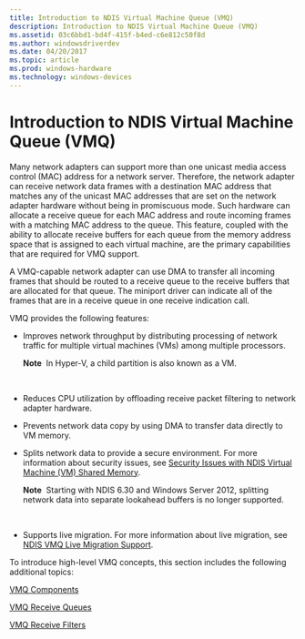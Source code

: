 ```yaml
---
title: Introduction to NDIS Virtual Machine Queue (VMQ)
description: Introduction to NDIS Virtual Machine Queue (VMQ)
ms.assetid: 03c6bbd1-bd4f-415f-b4ed-c6e812c50f8d
ms.author: windowsdriverdev
ms.date: 04/20/2017
ms.topic: article
ms.prod: windows-hardware
ms.technology: windows-devices
---
```


# Introduction to NDIS Virtual Machine Queue (VMQ)





Many network adapters can support more than one unicast media access control (MAC) address for a network server. Therefore, the network adapter can receive network data frames with a destination MAC address that matches any of the unicast MAC addresses that are set on the network adapter hardware without being in promiscuous mode. Such hardware can allocate a receive queue for each MAC address and route incoming frames with a matching MAC address to the queue. This feature, coupled with the ability to allocate receive buffers for each queue from the memory address space that is assigned to each virtual machine, are the primary capabilities that are required for VMQ support.

A VMQ-capable network adapter can use DMA to transfer all incoming frames that should be routed to a receive queue to the receive buffers that are allocated for that queue. The miniport driver can indicate all of the frames that are in a receive queue in one receive indication call.

VMQ provides the following features:

-   Improves network throughput by distributing processing of network traffic for multiple virtual machines (VMs) among multiple processors.

    **Note**  In Hyper-V, a child partition is also known as a VM.

     

-   Reduces CPU utilization by offloading receive packet filtering to network adapter hardware.

-   Prevents network data copy by using DMA to transfer data directly to VM memory.

-   Splits network data to provide a secure environment. For more information about security issues, see [Security Issues with NDIS Virtual Machine (VM) Shared Memory](security-issues-with-ndis-virtual-machine--vm--shared-memory.md).

    **Note**  Starting with NDIS 6.30 and Windows Server 2012, splitting network data into separate lookahead buffers is no longer supported.

     

-   Supports live migration. For more information about live migration, see [NDIS VMQ Live Migration Support](ndis-vmq-live-migration-support.md).

To introduce high-level VMQ concepts, this section includes the following additional topics:

[VMQ Components](vmq-components.md)

[VMQ Receive Queues](vmq-receive-queues.md)

[VMQ Receive Filters](vmq-receive-filters.md)

 

 





